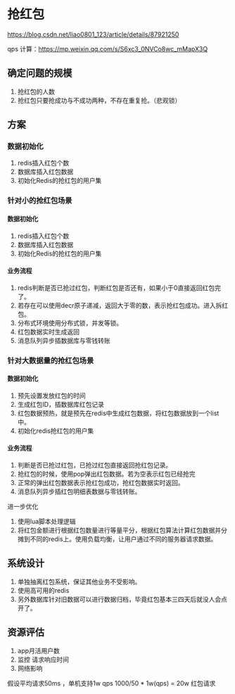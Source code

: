 # 抢红包

https://blog.csdn.net/liao0801_123/article/details/87921250

qps 计算：https://mp.weixin.qq.com/s/S6xc3_0NVCo8wc_mMapX3Q

## 确定问题的规模
1. 抢红包的人数
2. 抢红包只要抢成功与不成功两种，不存在重复抢。（悲观锁）


## 方案

### 数据初始化
1. redis插入红包个数
2. 数据库插入红包数据
3. 初始化Redis的抢红包的用户集

### 针对小的抢红包场景

#### 数据初始化
1. redis插入红包个数
2. 数据库插入红包数据
3. 初始化Redis的抢红包的用户集

#### 业务流程
1. redis判断是否已抢过红包，判断红包是否还有，如果小于0直接返回红包完了。
2. 若存在可以使用decr原子递减，返回大于零的数，表示抢红包成功。进入拆红包。
3. 分布式环境使用分布式锁，并发等锁。
4. 红包数据实时生成返回
5. 消息队列异步插数据库与零钱转账

### 针对大数据量的抢红包场景
#### 数据初始化
1. 预先设置发放红包的时间
2. 生成红包ID，插数据库红包记录
3. 红包数据预热，就是预先在redis中生成红包数据，将红包数据放到一个list中。
4. 初始化redis抢红包的用户集

#### 业务流程
1. 判断是否已抢过红包，已抢过红包直接返回抢红包记录。
2. 抢红包的时候，使用pop弹出红包数据。若为空表示红包已经抢完
3. 正常的弹出红包数据表示抢红包成功，抢红包数据实时返回。
4. 消息队列异步插红包明细表数据与零钱转账。


进一步优化
1. 使用lua脚本处理逻辑
2. 将红包金额进行根据红包数量进行等量平分，根据红包算法计算红包数据并分摊到不同的redis上。使用负载均衡，让用户通过不同的服务器请求数据。   


## 系统设计
1. 单独抽离红包系统，保证其他业务不受影响。
2. 使用高可用的redis
3. 另外数据库针对旧数据可以进行数据归档，毕竟红包基本三四天后就没人会点开了。

## 资源评估
1. app月活用户数
2. 监控 请求响应时间
3.  网络影响

假设平均请求50ms ，单机支持1w qps
1000/50 * 1w(qps) = 20w 红包请求

